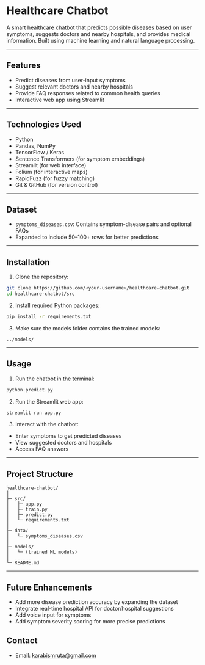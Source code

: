 # Healthcare Chatbot

A smart healthcare chatbot that predicts possible diseases based on user symptoms, suggests doctors and nearby hospitals, and provides medical information. Built using machine learning and natural language processing.

---

## Features

- Predict diseases from user-input symptoms
- Suggest relevant doctors and nearby hospitals
- Provide FAQ responses related to common health queries
- Interactive web app using Streamlit

---

## Technologies Used

- Python
- Pandas, NumPy
- TensorFlow / Keras
- Sentence Transformers (for symptom embeddings)
- Streamlit (for web interface)
- Folium (for interactive maps)
- RapidFuzz (for fuzzy matching)
- Git & GitHub (for version control)

---

## Dataset

- `symptoms_diseases.csv`: Contains symptom-disease pairs and optional FAQs
- Expanded to include 50–100+ rows for better predictions

---

## Installation

1. Clone the repository:

```bash
git clone https://github.com/<your-username>/healthcare-chatbot.git
cd healthcare-chatbot/src
```

2. Install required Python packages:

```bash
pip install -r requirements.txt
```

3. Make sure the models folder contains the trained models:

```
../models/
```

---

## Usage

1. Run the chatbot in the terminal:

```bash
python predict.py
```

2. Run the Streamlit web app:

```bash
streamlit run app.py
```

3. Interact with the chatbot:

- Enter symptoms to get predicted diseases
- View suggested doctors and hospitals
- Access FAQ answers

---

## Project Structure

```
healthcare-chatbot/
│
├─ src/
│   ├─ app.py
│   ├─ train.py
│   ├─ predict.py
│   └─ requirements.txt
│
├─ data/
│   └─ symptoms_diseases.csv
│
├─ models/
│   └─ (trained ML models)
│
└─ README.md
```

---

## Future Enhancements

- Add more disease prediction accuracy by expanding the dataset
- Integrate real-time hospital API for doctor/hospital suggestions
- Add voice input for symptoms
- Add symptom severity scoring for more precise predictions



## Contact
- Email: karabismruta@gmail.com
  
